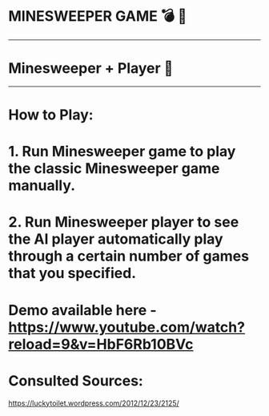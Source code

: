 # MINESWEEPER GAME 💣 🧹
***
# Minesweeper + Player 🤖

***
# How to Play:
# 1. Run Minesweeper game to play the classic Minesweeper game manually.
# 2. Run Minesweeper player to see the AI player automatically play through a certain number of games that you specified.  

# Demo available here - https://www.youtube.com/watch?reload=9&v=HbF6Rb10BVc

# Consulted Sources:

https://luckytoilet.wordpress.com/2012/12/23/2125/
 

